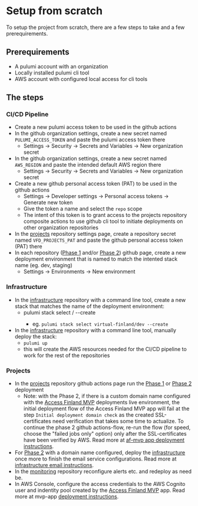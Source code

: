 # Setup from scratch

To setup the project from scratch, there are a few steps to take and a few prerequirements. 

## Prerequirements

- A pulumi account with an organization
- Locally installed pulumi cli tool
- AWS account with configured local access for cli tools

## The steps

### CI/CD Pipeline

- Create a new pulumi access token to be used in the github actions
- In the github organization settings, create a new secret named `PULUMI_ACCESS_TOKEN` and paste the pulumi access token there
  - Settings -> Security -> Secrets and Variables -> New organization secret
- In the github organization settings, create a new secret named `AWS_REGION` and paste the intended default AWS region there
  - Settings -> Security -> Secrets and Variables -> New organization secret
- Create a new github personal access token (PAT) to be used in the github actions
  - Settings -> Developer settings -> Personal access tokens -> Generate new token
  - Give the token a name and select the `repo` scope
  - The intent of this token is to grant access to the projects repository composite actions to use github cli tool to initiate deployments on other organization repositories
- In the [projects](https://github.com/Virtual-Finland-Development/projects) repository settings page, create a repository secret named `VFD_PROJECTS_PAT` and paste the github personal access token (PAT) there
- In each repository ([Phase 1](./Virtual-Finland-MVP-phase-1.md) and/or [Phase 2](./Virtual-Finland-MVP-phase-2.md)) github page, create a new deployment environment that is named to match the intented stack name (eg. dev, staging)
  - Settings -> Environments -> New environment

### Infrastructure

- In the [infrastructure](https://github.com/Virtual-Finland-Development/infrastructure) repository with a command line tool, create a new stack that matches the name of the deployment environment:
    - pulumi stack select <pulumi-organization>/<stack-name> --create
      - eg. `pulumi stack select virtual-finland/dev --create`
- In the [infrastructure](https://github.com/Virtual-Finland-Development/infrastructure) repository with a command line tool, manually deploy the stack:
    - `pulumi up`
    - this will create the AWS resources needed for the CI/CD pipeline to work for the rest of the repositories

### Projects

- In the [projects](https://github.com/Virtual-Finland-Development/projects) repository github actions page run the [Phase 1](./Virtual-Finland-MVP-phase-1.md) or [Phase 2](./Virtual-Finland-MVP-phase-2.md) deployment
  - Note: with the Phase 2, if there is a custom domain name configured with the [Access Finland MVP](https://github.com/Virtual-Finland-Development/access-finland) deployments live environment, the initial deployment flow of the Access Finland MVP app will fail at the step `Initial deployment domain check` as the created SSL-certificates need verification that takes some time to actualize. To continue the phase 2 github actions-flow, re-run the flow (for speed, choose the "failed jobs only" option) only after the SSL-certificates have been verified by AWS. Read more at [af-mvp app deployment instructions](https://github.com/Virtual-Finland-Development/access-finland/blob/main/docs/README.af-mvp.deployment.md).
- For [Phase 2](./Virtual-Finland-MVP-phase-2.md) with a domain name configured, deploy the [infrastructure](https://github.com/Virtual-Finland-Development/infrastructure) once more to finish the email service configurations. Read more at [infrastructure email instructions](https://github.com/Virtual-Finland-Development/infrastructure/blob/main/Docs/README.email-setup.md).
- In the [monitoring](https://github.com/Virtual-Finland-Development/monitoring) repository reconfigure alerts etc. and redeploy as need be.
- In AWS Console, configure the access credentials to the AWS Cognito user and indentity pool created by the [Access Finland MVP](https://github.com/Virtual-Finland-Development/access-finland) app. Read more at mvp-app [deployment instructions](https://github.com/Virtual-Finland-Development/access-finland/blob/main/docs/README.af-mvp.deployment.md).